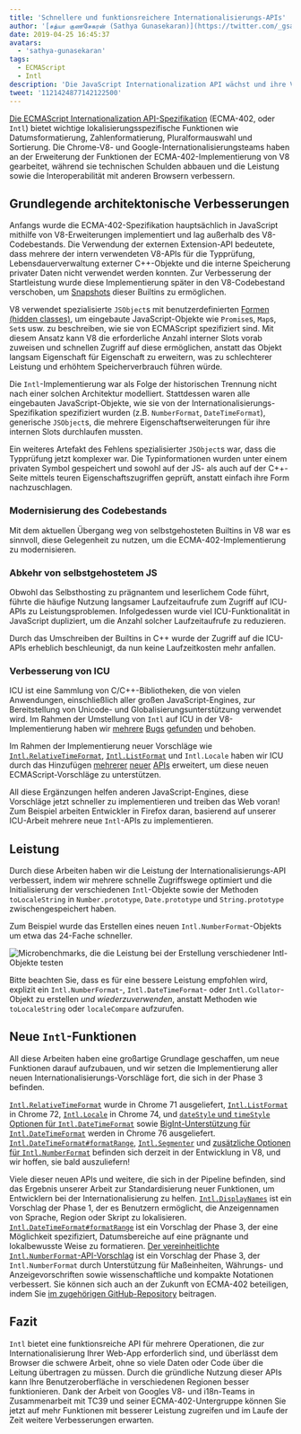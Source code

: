 ```yaml
---
title: 'Schnellere und funktionsreichere Internationalisierungs-APIs'
author: '[சத்யா குணசேகரன் (Sathya Gunasekaran)](https://twitter.com/_gsathya)'
date: 2019-04-25 16:45:37
avatars:
  - 'sathya-gunasekaran'
tags:
  - ECMAScript
  - Intl
description: 'Die JavaScript Internationalization API wächst und ihre V8-Implementierung wird schneller!'
tweet: '1121424877142122500'
---
```

[Die ECMAScript Internationalization API-Spezifikation](https://tc39.es/ecma402/) (ECMA-402, oder `Intl`) bietet wichtige lokalisierungsspezifische Funktionen wie Datumsformatierung, Zahlenformatierung, Pluralformauswahl und Sortierung. Die Chrome-V8- und Google-Internationalisierungsteams haben an der Erweiterung der Funktionen der ECMA-402-Implementierung von V8 gearbeitet, während sie technischen Schulden abbauen und die Leistung sowie die Interoperabilität mit anderen Browsern verbessern.

<!--truncate-->
## Grundlegende architektonische Verbesserungen

Anfangs wurde die ECMA-402-Spezifikation hauptsächlich in JavaScript mithilfe von V8-Erweiterungen implementiert und lag außerhalb des V8-Codebestands. Die Verwendung der externen Extension-API bedeutete, dass mehrere der intern verwendeten V8-APIs für die Typprüfung, Lebensdauerverwaltung externer C++-Objekte und die interne Speicherung privater Daten nicht verwendet werden konnten. Zur Verbesserung der Startleistung wurde diese Implementierung später in den V8-Codebestand verschoben, um [Snapshots](/blog/custom-startup-snapshots) dieser Builtins zu ermöglichen.

V8 verwendet spezialisierte `JSObject`s mit benutzerdefinierten [Formen (hidden classes)](https://mathiasbynens.be/notes/shapes-ics), um eingebaute JavaScript-Objekte wie `Promise`s, `Map`s, `Set`s usw. zu beschreiben, wie sie von ECMAScript spezifiziert sind. Mit diesem Ansatz kann V8 die erforderliche Anzahl interner Slots vorab zuweisen und schnellen Zugriff auf diese ermöglichen, anstatt das Objekt langsam Eigenschaft für Eigenschaft zu erweitern, was zu schlechterer Leistung und erhöhtem Speicherverbrauch führen würde.

Die `Intl`-Implementierung war als Folge der historischen Trennung nicht nach einer solchen Architektur modelliert. Stattdessen waren alle eingebauten JavaScript-Objekte, wie sie von der Internationalisierungs-Spezifikation spezifiziert wurden (z.B. `NumberFormat`, `DateTimeFormat`), generische `JSObject`s, die mehrere Eigenschaftserweiterungen für ihre internen Slots durchlaufen mussten.

Ein weiteres Artefakt des Fehlens spezialisierter `JSObject`s war, dass die Typprüfung jetzt komplexer war. Die Typinformationen wurden unter einem privaten Symbol gespeichert und sowohl auf der JS- als auch auf der C++-Seite mittels teuren Eigenschaftszugriffen geprüft, anstatt einfach ihre Form nachzuschlagen.

### Modernisierung des Codebestands

Mit dem aktuellen Übergang weg von selbstgehosteten Builtins in V8 war es sinnvoll, diese Gelegenheit zu nutzen, um die ECMA-402-Implementierung zu modernisieren.

### Abkehr von selbstgehostetem JS

Obwohl das Selbsthosting zu prägnantem und leserlichem Code führt, führte die häufige Nutzung langsamer Laufzeitaufrufe zum Zugriff auf ICU-APIs zu Leistungsproblemen. Infolgedessen wurde viel ICU-Funktionalität in JavaScript dupliziert, um die Anzahl solcher Laufzeitaufrufe zu reduzieren.

Durch das Umschreiben der Builtins in C++ wurde der Zugriff auf die ICU-APIs erheblich beschleunigt, da nun keine Laufzeitkosten mehr anfallen.

### Verbesserung von ICU

ICU ist eine Sammlung von C/C++-Bibliotheken, die von vielen Anwendungen, einschließlich aller großen JavaScript-Engines, zur Bereitstellung von Unicode- und Globalisierungsunterstützung verwendet wird. Im Rahmen der Umstellung von `Intl` auf ICU in der V8-Implementierung haben wir [mehrere](https://unicode-org.atlassian.net/browse/ICU-20140) [Bugs](https://unicode-org.atlassian.net/browse/ICU-9562) [gefunden](https://unicode-org.atlassian.net/browse/ICU-20098) und behoben.

Im Rahmen der Implementierung neuer Vorschläge wie [`Intl.RelativeTimeFormat`](/features/intl-relativetimeformat), [`Intl.ListFormat`](/features/intl-listformat) und `Intl.Locale` haben wir ICU durch das Hinzufügen [mehrerer](https://unicode-org.atlassian.net/browse/ICU-13256) [neuer](https://unicode-org.atlassian.net/browse/ICU-20121) [APIs](https://unicode-org.atlassian.net/browse/ICU-20342) erweitert, um diese neuen ECMAScript-Vorschläge zu unterstützen.

All diese Ergänzungen helfen anderen JavaScript-Engines, diese Vorschläge jetzt schneller zu implementieren und treiben das Web voran! Zum Beispiel arbeiten Entwickler in Firefox daran, basierend auf unserer ICU-Arbeit mehrere neue `Intl`-APIs zu implementieren.

## Leistung

Durch diese Arbeiten haben wir die Leistung der Internationalisierungs-API verbessert, indem wir mehrere schnelle Zugriffswege optimiert und die Initialisierung der verschiedenen `Intl`-Objekte sowie der Methoden `toLocaleString` in `Number.prototype`, `Date.prototype` und `String.prototype` zwischengespeichert haben.

Zum Beispiel wurde das Erstellen eines neuen `Intl.NumberFormat`-Objekts um etwa das 24-Fache schneller.

![[Microbenchmarks](https://cs.chromium.org/chromium/src/v8/test/js-perf-test/Intl/constructor.js), die die Leistung bei der Erstellung verschiedener `Intl`-Objekte testen](/_img/intl/performance.svg)

Bitte beachten Sie, dass es für eine bessere Leistung empfohlen wird, explizit ein `Intl.NumberFormat`-, `Intl.DateTimeFormat`- oder `Intl.Collator`-Objekt zu erstellen *und wiederzuverwenden*, anstatt Methoden wie `toLocaleString` oder `localeCompare` aufzurufen.

## Neue `Intl`-Funktionen

All diese Arbeiten haben eine großartige Grundlage geschaffen, um neue Funktionen darauf aufzubauen, und wir setzen die Implementierung aller neuen Internationalisierungs-Vorschläge fort, die sich in der Phase 3 befinden.

[`Intl.RelativeTimeFormat`](/features/intl-relativetimeformat) wurde in Chrome 71 ausgeliefert, [`Intl.ListFormat`](/features/intl-listformat) in Chrome 72, [`Intl.Locale`](https://developer.mozilla.org/en-US/docs/Web/JavaScript/Reference/Global_Objects/Locale) in Chrome 74, und [`dateStyle` und `timeStyle` Optionen für `Intl.DateTimeFormat`](https://github.com/tc39/proposal-intl-datetime-style) sowie [BigInt-Unterstützung für `Intl.DateTimeFormat`](https://github.com/tc39/ecma402/pull/236) werden in Chrome 76 ausgeliefert. [`Intl.DateTimeFormat#formatRange`](https://github.com/tc39/proposal-intl-DateTimeFormat-formatRange), [`Intl.Segmenter`](https://github.com/tc39/proposal-intl-segmenter/) und [zusätzliche Optionen für `Intl.NumberFormat`](https://github.com/tc39/proposal-unified-intl-numberformat/) befinden sich derzeit in der Entwicklung in V8, und wir hoffen, sie bald auszuliefern!

Viele dieser neuen APIs und weitere, die sich in der Pipeline befinden, sind das Ergebnis unserer Arbeit zur Standardisierung neuer Funktionen, um Entwicklern bei der Internationalisierung zu helfen. [`Intl.DisplayNames`](https://github.com/tc39/proposal-intl-displaynames) ist ein Vorschlag der Phase 1, der es Benutzern ermöglicht, die Anzeigennamen von Sprache, Region oder Skript zu lokalisieren. [`Intl.DateTimeFormat#formatRange`](https://github.com/fabalbon/proposal-intl-DateTimeFormat-formatRange) ist ein Vorschlag der Phase 3, der eine Möglichkeit spezifiziert, Datumsbereiche auf eine prägnante und lokalbewusste Weise zu formatieren. [Der vereinheitlichte `Intl.NumberFormat`-API-Vorschlag](https://github.com/tc39/proposal-unified-intl-numberformat) ist ein Vorschlag der Phase 3, der `Intl.NumberFormat` durch Unterstützung für Maßeinheiten, Währungs- und Anzeigevorschriften sowie wissenschaftliche und kompakte Notationen verbessert. Sie können sich auch an der Zukunft von ECMA-402 beteiligen, indem Sie [im zugehörigen GitHub-Repository](https://github.com/tc39/ecma402) beitragen.

## Fazit

`Intl` bietet eine funktionsreiche API für mehrere Operationen, die zur Internationalisierung Ihrer Web-App erforderlich sind, und überlässt dem Browser die schwere Arbeit, ohne so viele Daten oder Code über die Leitung übertragen zu müssen. Durch die gründliche Nutzung dieser APIs kann Ihre Benutzeroberfläche in verschiedenen Regionen besser funktionieren. Dank der Arbeit von Googles V8- und i18n-Teams in Zusammenarbeit mit TC39 und seiner ECMA-402-Untergruppe können Sie jetzt auf mehr Funktionen mit besserer Leistung zugreifen und im Laufe der Zeit weitere Verbesserungen erwarten.
